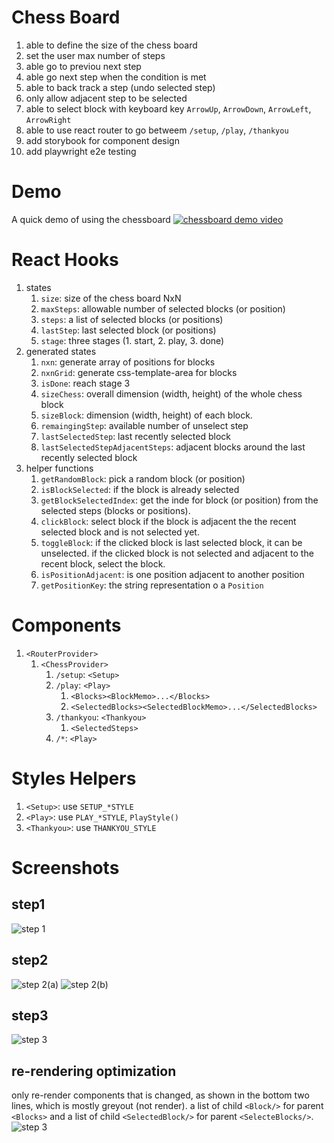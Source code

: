 # Chess Board
1. able to define the size of the chess board
1. set the user max number of steps
1. able go to previou next step
1. able go next step when the condition is met
1. able to back track a step (undo selected step)
1. only allow adjacent step to be selected
1. able to select block with keyboard key `ArrowUp`, `ArrowDown`, `ArrowLeft`, `ArrowRight`
1. able to use react router to go betweem `/setup`, `/play`, `/thankyou`
1. add storybook for component design
1. add playwright e2e testing

# Demo
A quick demo of using the chessboard
[![chessboard demo video](doc/chess_play.png)](https://youtu.be/5t0-br1tnFM)

# React Hooks
1. states
   1. `size`: size of the chess board NxN
   1. `maxSteps`: allowable number of selected blocks (or position)
   1. `steps`: a list of selected blocks (or positions)
   1. `lastStep`: last selected block (or positions)
   1. `stage`: three stages (1. start, 2. play, 3. done)
1. generated states
   1. `nxn`: generate array of positions for blocks
   1. `nxnGrid`: generate css-template-area for blocks
   1. `isDone`: reach stage 3
   1. `sizeChess`: overall dimension (width, height) of the whole chess block
   1. `sizeBlock`: dimension (width, height) of each block.
   1. `remaingingStep`: available number of unselect step
   1. `lastSelectedStep`: last recently selected block
   1. `lastSelectedStepAdjacentSteps`: adjacent blocks around the last recently selected block
1. helper functions
   1. `getRandomBlock`: pick a random block (or position)
   1. `isBlockSelected`: if the block is already selected
   1. `getBlockSelectedIndex`: get the inde for block (or position) from the selected steps (blocks or positions).
   1. `clickBlock`: select block if the block is adjacent the the recent selected block and is not selected yet.
   1. `toggleBlock`: if the clicked block is last selected block, it can be unselected. if the clicked block is not selected and adjacent to the recent block, select the block.
   1. `isPositionAdjacent`: is one position adjacent to another position
   1. `getPositionKey`: the string representation o a `Position`

# Components
1. `<RouterProvider>`
   1. `<ChessProvider>`
      1. `/setup`: `<Setup>`
      1. `/play`: `<Play>`
         1. `<Blocks><BlockMemo>...</Blocks>`
         1. `<SelectedBlocks><SelectedBlockMemo>...</SelectedBlocks>`
      1. `/thankyou`: `<Thankyou>`
         1. `<SelectedSteps>`
      1. `/*`: `<Play>`

# Styles Helpers
1. `<Setup>`: use `SETUP_*STYLE`
1. `<Play>`: use `PLAY_*STYLE`, `PlayStyle()`
1. `<Thankyou>`: use `THANKYOU_STYLE`

# Screenshots

## step1
![step 1](./doc/chess_step1.png)

## step2
![step 2(a)](./doc/chess_step2a.png)
![step 2(b)](./doc/chess_step2b.png)

## step3
![step 3](./doc/chess_step3.png)

## re-rendering optimization
only re-render components that is changed, as shown in the bottom two lines, which is mostly greyout (not render). a list of child `<Block/>` for parent `<Blocks>` and a list of child `<SelectedBlock/>` for parent `<SelecteBlocks/>`.
![step 3](./doc/chess_rerendering_optimization.png)